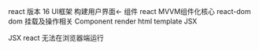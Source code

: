 react 版本 16 UI框架 构建用户界面<- 组件
react MVVM组件化核心
react-dom dom 挂载及操作相关
Component render html template JSX

JSX react 无法在浏览器端运行